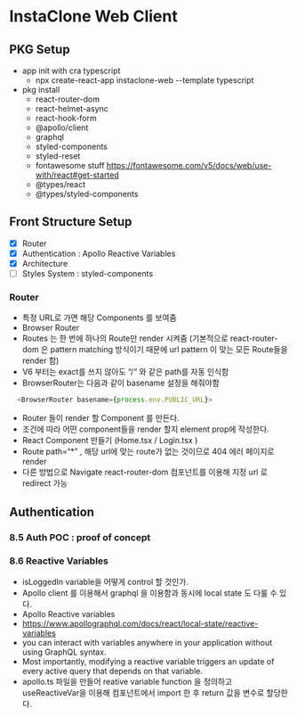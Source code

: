 # InstaClone Web Client

## PKG Setup

- app init with cra typescript
  - npx create-react-app instaclone-web --template typescript
- pkg install
  - react-router-dom
  - react-helmet-async
  - react-hook-form
  - @apollo/client
  - graphql
  - styled-components
  - styled-reset
  - fontawesome stuff
    https://fontawesome.com/v5/docs/web/use-with/react#get-started
  - @types/react
  - @types/styled-components

## Front Structure Setup

- [x] Router
- [x] Authentication : Apollo Reactive Variables
- [x] Architecture
- [ ] Styles System : styled-components

### Router

- 특정 URL로 가면 해당 Components 를 보여줌
- Browser Router
- Routes 는 한 번에 하나의 Route만 render 시켜줌 (기본적으로 react-router-dom 은 pattern matching 방식이기 때문에 url pattern 이 맞는 모든 Route들을 render 함)
- V6 부터는 exact를 쓰지 않아도 “/“ 와 같은 path를 자동 인식함
- BrowserRouter는 다음과 같이 basename 설정을 해줘야함

```js
  <BrowserRouter basename={process.env.PUBLIC_URL}>
```

- Router 들이 render 할 Component 를 만든다.
- 조건에 따라 어떤 component들을 render 할지 element prop에 작성한다.
- React Component 만들기 (Home.tsx / Login.tsx )
- Route path=“\*” , 해당 url에 맞는 route가 없는 것이므로 404 에러 페이지로 render
- 다른 방법으로 Navigate react-router-dom 컴포넌트를 이용해 지정 url 로 redirect 가능

## Authentication

### 8.5 Auth POC : proof of concept

### 8.6 Reactive Variables

- isLoggedIn variable을 어떻게 control 할 것인가.
- Apollo client 를 이용해서 graphql 을 이용함과 동시에 local state 도 다룰 수 있다.
- Apollo Reactive variables
- https://www.apollographql.com/docs/react/local-state/reactive-variables
- you can interact with variables anywhere in your application without using GraphQL syntax.
- Most importantly, modifying a reactive variable triggers an update of every active query that depends on that variable.
- apollo.ts 파일을 만들어 reative variable function 을 정의하고 useReactiveVar을 이용해 컴포넌트에서 import 한 후 return 값을 변수로 할당한다.
